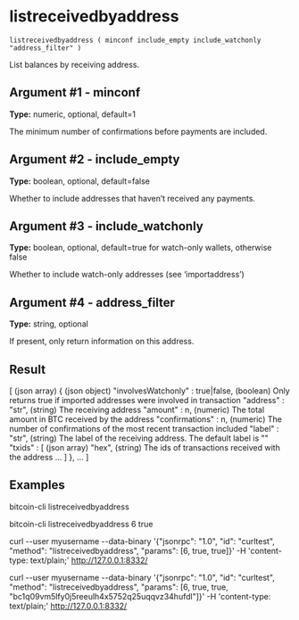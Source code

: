 # listreceivedbyaddress

`listreceivedbyaddress ( minconf include_empty include_watchonly "address_filter" )`

List balances by receiving address.

## Argument #1 - minconf

**Type:** numeric, optional, default=1

The minimum number of confirmations before payments are included.

## Argument #2 - include\_empty

**Type:** boolean, optional, default=false

Whether to include addresses that haven’t received any payments.

## Argument #3 - include\_watchonly

**Type:** boolean, optional, default=true for watch-only wallets, otherwise false

Whether to include watch-only addresses (see ‘importaddress’)

## Argument #4 - address\_filter

**Type:** string, optional

If present, only return information on this address.

## Result

[                                        (json array)
  {                                      (json object)
    "involvesWatchonly" : true|false,    (boolean) Only returns true if imported addresses were involved in transaction
    "address" : "str",                   (string) The receiving address
    "amount" : n,                        (numeric) The total amount in BTC received by the address
    "confirmations" : n,                 (numeric) The number of confirmations of the most recent transaction included
    "label" : "str",                     (string) The label of the receiving address. The default label is ""
    "txids" : [                          (json array)
      "hex",                             (string) The ids of transactions received with the address
      ...
    ]
  },
  ...
]

## Examples

bitcoin-cli listreceivedbyaddress

bitcoin-cli listreceivedbyaddress 6 true

curl --user myusername --data-binary '{"jsonrpc": "1.0", "id": "curltest", "method": "listreceivedbyaddress", "params": [6, true, true]}' -H 'content-type: text/plain;' http://127.0.0.1:8332/

curl --user myusername --data-binary '{"jsonrpc": "1.0", "id": "curltest", "method": "listreceivedbyaddress", "params": [6, true, true, "bc1q09vm5lfy0j5reeulh4x5752q25uqqvz34hufdl"]}' -H 'content-type: text/plain;' http://127.0.0.1:8332/